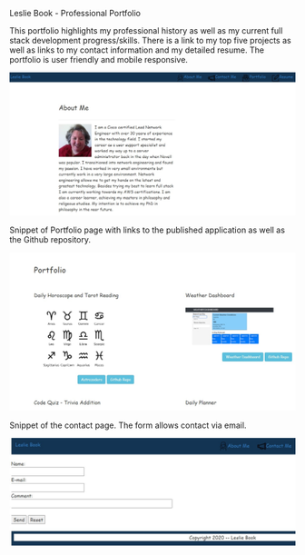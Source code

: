 Leslie Book - Professional Portfolio

This portfolio highlights my professional history as well as my current full stack development progress/skills.
There is a link to my top five projects as well as links to my contact information and my detailed resume. The portfolio is user friendly and mobile responsive.

<img src="assets/images/aboutme.jpg" alt="Screenshot of the About Me landing page">

Snippet of Portfolio page with links to the published application as well as the Github repository. 

<img src="assets/images/pg.jpg" alt="Screenshot of the portfolio page that displays some of my top applications">

Snippet of the contact page. The form allows contact via email. 

<img src="assets/images/contactp.jpg" alt="Screenshot of the contact page that displays a contact me form">


